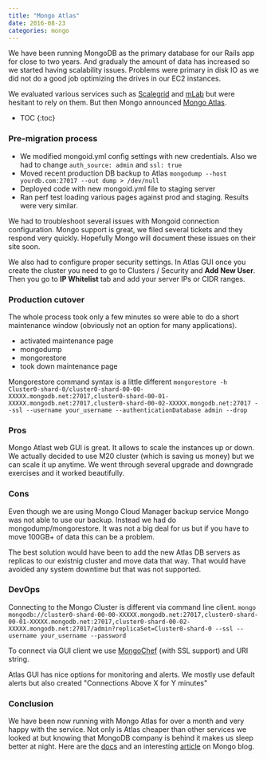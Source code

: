 ```yaml
---
title: "Mongo Atlas"
date: 2016-08-23
categories: mongo
---
```


We have been running MongoDB as the primary database for our Rails app for close to two years.  And gradualy the amount of data has increased so we started having scalability issues.  Problems were primary in disk IO as we did not do a good job optimizing the drives in our EC2 instances.

We evaluated various services such as [Scalegrid](https://scalegrid.io/) and [mLab](https://mlab.com/) but were hesitant to rely on them.  But then Mongo announced [Mongo Atlas](https://www.mongodb.com/cloud).

* TOC
{:toc}

### Pre-migration process

* We modified mongoid.yml config settings with new credentials. Also we had to change `auth_source: admin` and `ssl: true`
* Moved recent production DB backup to Atlas `mongodump --host yourdb.com:27017 --out dump > /dev/null`
* Deployed code with new mongoid.yml file to staging server
* Ran perf test loading various pages against prod and staging.  Results were very similar.  

We had to troubleshoot several issues with Mongoid connection configuration.  Mongo support is great, we filed several tickets and they respond very quickly.  Hopefully Mongo will document these issues on their site soon.  

We also had to configure proper security settings.  In Atlas GUI once you create the cluster you need to go to Clusters / Security and **Add New User**.  Then you go to **IP Whitelist** tab and add your server IPs or CIDR ranges.  

### Production cutover

The whole process took only a few minutes so were able to do a short maintenance window (obviously not an option for many applications).  

* activated maintenance page
* mongodump
* mongorestore
* took down maintenance page

Mongorestore command syntax is a little different `mongorestore -h Cluster0-shard-0/cluster0-shard-00-00-XXXXX.mongodb.net:27017,cluster0-shard-00-01-XXXXX.mongodb.net:27017,cluster0-shard-00-02-XXXXX.mongodb.net:27017 --ssl --username your_username --authenticationDatabase admin --drop`

### Pros

Mongo Atlast web GUI is great.  It allows to scale the instances up or down.  We actually decided to use M20 cluster (which is saving us money) but we can scale it up anytime.  We went through several upgrade and downgrade exercises and it worked beautifully.

### Cons

Even though we are using Mongo Cloud Manager backup service Mongo was not able to use our backup.  Instead we had do mongodump/mongorestore.  It was not a big deal for us but if you have to move 100GB+ of data this can be a problem.  

The best solution would have been to add the new Atlas DB servers as replicas to our existnig cluster and move data that way.  That would have avoided any system downtime but that was not supported.

### DevOps

Connecting to the Mongo Cluster is different via command line client.  `mongo mongodb://cluster0-shard-00-00-XXXXX.mongodb.net:27017,cluster0-shard-00-01-XXXXX.mongodb.net:27017,cluster0-shard-00-02-XXXXX.mongodb.net:27017/admin?replicaSet=Cluster0-shard-0 --ssl --username your_username --password`

To connect via GUI client we use [MongoChef](http://3t.io/mongochef/) (with SSL support) and URI string.

Atlas GUI has nice options for monitoring and alerts.  We mostly use default alerts but also created "Connections Above X for Y minutes"

### Conclusion

We have been now running with Mongo Atlas for over a month and very happy with the service.  Not only is Atlas cheaper than other services we looked at but knowing that MongoDB company is behind it makes us sleep better at night.  Here are the [docs](https://docs.atlas.mongodb.com/) and an interesting [article](http://blog.cloud.mongodb.com/post/146993789415/atlas-on-day-one-importing-data) on Mongo blog.
